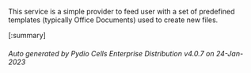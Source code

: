






This service is a simple provider to feed user with a set of predefined templates (typically Office Documents) used to create new files.

[:summary]

###### Auto generated by Pydio Cells Enterprise Distribution v4.0.7 on 24-Jan-2023
